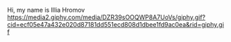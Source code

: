 Hi, my name is Illia Hromov
https://media2.giphy.com/media/DZR39sOOQWP8A7UoVs/giphy.gif?cid=ecf05e47a432e020d87181dd551ecd808d1dbee1fd9ac0ea&rid=giphy.gif
